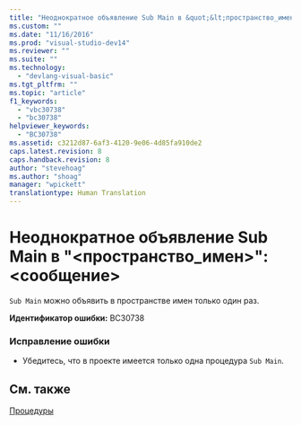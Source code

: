 ```yaml
---
title: "Неоднократное объявление Sub Main в &quot;&lt;пространство_имен&gt;&quot;: &lt;сообщение&gt; | Microsoft Docs"
ms.custom: ""
ms.date: "11/16/2016"
ms.prod: "visual-studio-dev14"
ms.reviewer: ""
ms.suite: ""
ms.technology: 
  - "devlang-visual-basic"
ms.tgt_pltfrm: ""
ms.topic: "article"
f1_keywords: 
  - "vbc30738"
  - "bc30738"
helpviewer_keywords: 
  - "BC30738"
ms.assetid: c3212d87-6af3-4120-9e06-4d85fa910de2
caps.latest.revision: 8
caps.handback.revision: 8
author: "stevehoag"
ms.author: "shoag"
manager: "wpickett"
translationtype: Human Translation
---
```

# Неоднократное объявление Sub Main в &quot;&lt;пространство_имен&gt;&quot;: &lt;сообщение&gt;
`Sub Main` можно объявить в пространстве имен только один раз.  
  
 **Идентификатор ошибки:** BC30738  
  
### Исправление ошибки  
  
-   Убедитесь, что в проекте имеется только одна процедура `Sub Main`.  
  
## См. также  
 [Процедуры](../../visual-basic/programming-guide/language-features/procedures/index.md)